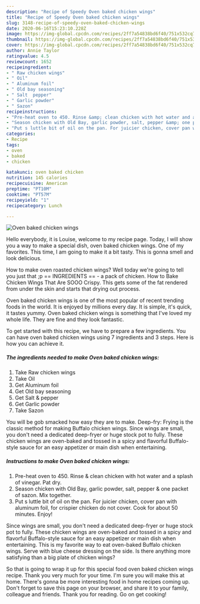```yaml
---
description: "Recipe of Speedy Oven baked chicken wings"
title: "Recipe of Speedy Oven baked chicken wings"
slug: 3148-recipe-of-speedy-oven-baked-chicken-wings
date: 2020-06-16T15:23:10.228Z
image: https://img-global.cpcdn.com/recipes/2ff7a54838bd6f40/751x532cq70/oven-baked-chicken-wings-recipe-main-photo.jpg
thumbnail: https://img-global.cpcdn.com/recipes/2ff7a54838bd6f40/751x532cq70/oven-baked-chicken-wings-recipe-main-photo.jpg
cover: https://img-global.cpcdn.com/recipes/2ff7a54838bd6f40/751x532cq70/oven-baked-chicken-wings-recipe-main-photo.jpg
author: Annie Taylor
ratingvalue: 4.5
reviewcount: 1652
recipeingredient:
- " Raw chicken wings"
- " Oil"
- " Aluminum foil"
- " Old bay seasoning"
- " Salt  pepper"
- " Garlic powder"
- " Sazon"
recipeinstructions:
- "Pre-heat oven to 450. Rinse &amp; clean chicken with hot water and a splash of vinegar. Pat dry."
- "Season chicken with Old Bay, garlic powder, salt, pepper &amp; one packet of sazon. Mix together."
- "Put s luttle bit of oil on the pan. For juicier chicken, cover pan with aluminum foil, for crispier chicken do not cover. Cook for about 50 minutes. Enjoy!"
categories:
- Recipe
tags:
- oven
- baked
- chicken

katakunci: oven baked chicken 
nutrition: 145 calories
recipecuisine: American
preptime: "PT10M"
cooktime: "PT57M"
recipeyield: "1"
recipecategory: Lunch

---
```



![Oven baked chicken wings](https://img-global.cpcdn.com/recipes/2ff7a54838bd6f40/751x532cq70/oven-baked-chicken-wings-recipe-main-photo.jpg)

Hello everybody, it is Louise, welcome to my recipe page. Today, I will show you a way to make a special dish, oven baked chicken wings. One of my favorites. This time, I am going to make it a bit tasty. This is gonna smell and look delicious.

How to make oven roasted chicken wings? Well today we&#39;re going to tell you just that ;p == INGREDIENTS == - a pack of chicken. How to Bake Chicken Wings That Are SOOO Crispy. This gets some of the fat rendered from under the skin and starts that drying out process.

Oven baked chicken wings is one of the most popular of recent trending foods in the world. It is enjoyed by millions every day. It is simple, it's quick, it tastes yummy. Oven baked chicken wings is something that I've loved my whole life. They are fine and they look fantastic.


To get started with this recipe, we have to prepare a few ingredients. You can have oven baked chicken wings using 7 ingredients and 3 steps. Here is how you can achieve it.

<!--inarticleads1-->

##### The ingredients needed to make Oven baked chicken wings:

1. Take  Raw chicken wings
1. Take  Oil
1. Get  Aluminum foil
1. Get  Old bay seasoning
1. Get  Salt &amp; pepper
1. Get  Garlic powder
1. Take  Sazon


You will be gob smacked how easy they are to make. Deep-fry: Frying is the classic method for making Buffalo chicken wings. Since wings are small, you don&#39;t need a dedicated deep-fryer or huge stock pot to fully. These chicken wings are oven-baked and tossed in a spicy and flavorful Buffalo-style sauce for an easy appetizer or main dish when entertaining. 

<!--inarticleads2-->

##### Instructions to make Oven baked chicken wings:

1. Pre-heat oven to 450. Rinse &amp; clean chicken with hot water and a splash of vinegar. Pat dry.
1. Season chicken with Old Bay, garlic powder, salt, pepper &amp; one packet of sazon. Mix together.
1. Put s luttle bit of oil on the pan. For juicier chicken, cover pan with aluminum foil, for crispier chicken do not cover. Cook for about 50 minutes. Enjoy!


Since wings are small, you don&#39;t need a dedicated deep-fryer or huge stock pot to fully. These chicken wings are oven-baked and tossed in a spicy and flavorful Buffalo-style sauce for an easy appetizer or main dish when entertaining. This is my favorite way to eat oven-baked Buffalo chicken wings. Serve with blue cheese dressing on the side. Is there anything more satisfying than a big plate of chicken wings? 

So that is going to wrap it up for this special food oven baked chicken wings recipe. Thank you very much for your time. I'm sure you will make this at home. There's gonna be more interesting food in home recipes coming up. Don't forget to save this page on your browser, and share it to your family, colleague and friends. Thank you for reading. Go on get cooking!
